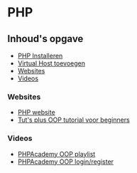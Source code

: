 # PHP

## Inhoud's opgave
- [PHP Installeren](Installatie/README.md)
- [Virtual Host toevoegen](VirtualHosts/README.md)
- [Websites](#websites)
- [Videos](#videos)


### Websites<a name="websites"></a>
- <a href="http://php.net/" target="_blank">PHP website</a>
- <a href="http://code.tutsplus.com/tutorials/object-oriented-php-for-beginners--net-12762" target="_blank">Tut's plus OOP tutorial voor beginners</a>


### Videos<a name="videos"></a>
- <a href="https://www.youtube.com/watch?v=ipp4WPDwwvk&index=1&list=PLfdtiltiRHWF0RicJb20da8nECQ1jFvla" target="_blank">PHPAcademy OOP playlist</a>
- <a href="https://www.youtube.com/watch?v=c_hNNAdyfQk&index=2&list=PLfdtiltiRHWF5Rhuk7k4UAU1_yLAZzhWc" target="_blank">PHPAcademy OOP login/register</a>
